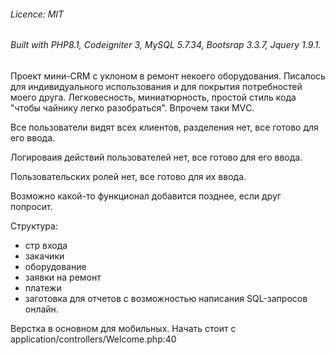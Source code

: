 ###### Licence: MIT
###### Built with PHP8.1, Codeigniter 3, MySQL 5.7.34, Bootsrap 3.3.7, Jquery 1.9.1.

Проект мини-CRM с уклоном в ремонт некоего оборудования. 
Писалось для индивидуального использования и для покрытия потребностей моего друга. Легковесность, миниатюрность, простой стиль кода "чтобы чайнику легко разобраться". Впрочем таки MVС.

Все пользователи видят всех клиентов, разделения нет, все готово для его ввода.

Логироваия действий пользователей нет, все готово для его ввода.

Пользовательских ролей нет, все готово для их ввода.

Возможно какой-то функционал добавится позднее, если друг попросит.

Структура:
- стр входа
- закачики
- оборудование
- заявки на ремонт
- платежи
- заготовка для отчетов с возможностью написания SQL-запросов онлайн.

Верстка в основном для мобильных.
Начать стоит с application/controllers/Welcome.php:40
